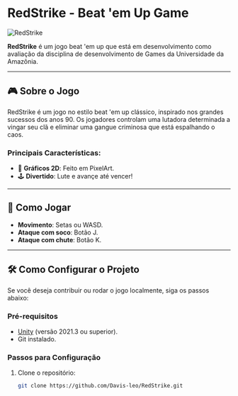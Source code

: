 # RedStrike - Beat 'em Up Game

![RedStrike](https://github.com/user-attachments/assets/fb43de97-4ce7-4b57-a452-b2f9347b99af)

**RedStrike** é um jogo beat 'em up que está em desenvolvimento como avaliação da disciplina de desenvolvimento de Games da Universidade da Amazônia.

---

## 🎮 Sobre o Jogo

RedStrike é um jogo no estilo beat 'em up clássico, inspirado nos grandes sucessos dos anos 90. Os jogadores controlam uma lutadora determinada a vingar seu clã e eliminar uma gangue criminosa que está espalhando o caos.

### Principais Características:
- 🎨 **Gráficos 2D**: Feito em PixelArt.
- 🕹️ **Divertido**: Lute e avançe até vencer!

---

## 🚀 Como Jogar

- **Movimento**: Setas ou WASD.
- **Ataque com soco**: Botão J.
- **Ataque com chute**: Botão K.

---

## 🛠️ Como Configurar o Projeto

Se você deseja contribuir ou rodar o jogo localmente, siga os passos abaixo:

### Pré-requisitos
- [Unity](https://unity.com/) (versão 2021.3 ou superior).
- Git instalado.

### Passos para Configuração
1. Clone o repositório:
   ```bash
   git clone https://github.com/Davis-leo/RedStrike.git
